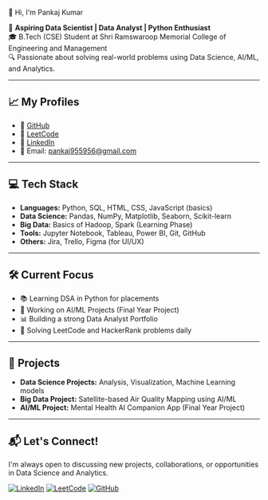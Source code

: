 👋 Hi, I'm Pankaj Kumar

🎯 **Aspiring Data Scientist | Data Analyst | Python Enthusiast**  
🎓 B.Tech (CSE) Student at Shri Ramswaroop Memorial College of Engineering and Management  
🔍 Passionate about solving real-world problems using Data Science, AI/ML, and Analytics.

---

## 📈 My Profiles

- 🔗 [GitHub](https://github.com/PANKAJ955956)
- 🔗 [LeetCode](https://leetcode.com/u/PankajKumar_DS/)
- 🔗 [LinkedIn](https://www.linkedin.com/in/pankaj-kumar-472a29294/)
- 📧 Email: [pankaj955956@gmail.com](mailto:pankaj955956@gmail.com)

---

## 💻 Tech Stack

- **Languages:** Python, SQL, HTML, CSS, JavaScript (basics)
- **Data Science:** Pandas, NumPy, Matplotlib, Seaborn, Scikit-learn
- **Big Data:** Basics of Hadoop, Spark (Learning Phase)
- **Tools:** Jupyter Notebook, Tableau, Power BI, Git, GitHub
- **Others:** Jira, Trello, Figma (for UI/UX)

---

## 🛠️ Current Focus

- 📚 Learning DSA in Python for placements
- 🤖 Working on AI/ML Projects (Final Year Project)
- 📊 Building a strong Data Analyst Portfolio
- 🧠 Solving LeetCode and HackerRank problems daily

---
## 🚀 Projects

- **Data Science Projects:** Analysis, Visualization, Machine Learning models
- **Big Data Project:** Satellite-based Air Quality Mapping using AI/ML
- **AI/ML Project:** Mental Health AI Companion App (Final Year Project)
---

## 📬 Let's Connect!

I'm always open to discussing new projects, collaborations, or opportunities in Data Science and Analytics.

[![LinkedIn](https://img.shields.io/badge/LinkedIn-Pankaj%20Kumar-blue?style=for-the-badge&logo=linkedin)](https://www.linkedin.com/in/pankaj-kumar-472a29294/)
[![LeetCode](https://img.shields.io/badge/LeetCode-PankajKumar__DS-orange?style=for-the-badge&logo=leetcode)](https://leetcode.com/u/PankajKumar_DS/)
[![GitHub](https://img.shields.io/badge/GitHub-PANKAJ955956-black?style=for-the-badge&logo=github)](https://github.com/PANKAJ955956)
